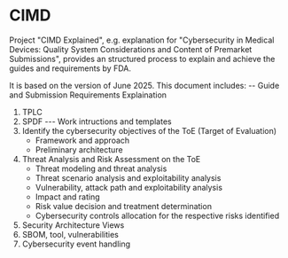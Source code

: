 # CIMD
Project "CIMD Explained", e.g. explanation for "Cybersecurity in Medical Devices: Quality System Considerations and Content of Premarket Submissions", provides an structured process to explain and achieve the guides and requirements by FDA.

It is based on the version of June 2025. This document includes:
-- Guide and Submission Requirements Explaination
   1) TPLC
   2) SPDF
--- Work intructions and templates
   1) Identify the cybersecurity objectives of the ToE (Target of Evaluation)
      - Framework and approach
      - Preliminary architecture 
   3) Threat Analysis and Risk Assessment on the ToE
      - Threat modeling and threat analysis
      - Threat scenario analysis and exploitability analysis
      - Vulnerability, attack path and exploitability analysis
      - Impact and rating
      - Risk value decision and treatment determination
      - Cybersecurity controls allocation for the respective risks identified
   4) Security Architecture Views
   6) SBOM, tool, vulnerabilities
   7) Cybersecurity event handling
